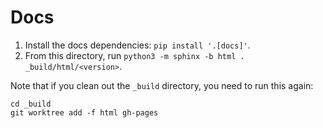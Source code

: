 # Docs

1. Install the docs dependencies: `pip install '.[docs]'`.
2. From this directory, run `python3 -m sphinx -b html . _build/html/<version>`.

Note that if you clean out the `_build` directory, you need to run this again:

```shell
cd _build
git worktree add -f html gh-pages
```
